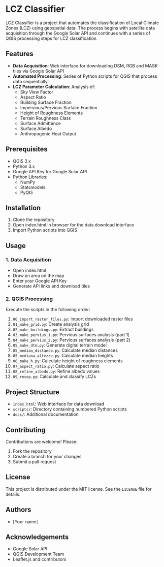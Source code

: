 # LCZ Classifier

LCZ Classifier is a project that automates the classification of Local Climate Zones (LCZ) using geospatial data. The process begins with satellite data acquisition through the Google Solar API and continues with a series of QGIS processing steps for LCZ classification.

## Features

- **Data Acquisition**: Web interface for downloading DSM, RGB and MASK tiles via Google Solar API
- **Automated Processing**: Series of Python scripts for QGIS that process data sequentially
- **LCZ Parameter Calculation**: Analysis of:
  - Sky View Factor
  - Aspect Ratio
  - Building Surface Fraction
  - Impervious/Pervious Surface Fraction
  - Height of Roughness Elements
  - Terrain Roughness Class
  - Surface Admittance
  - Surface Albedo
  - Anthropogenic Heat Output

## Prerequisites

- QGIS 3.x
- Python 3.x
- Google API Key for Google Solar API
- Python Libraries:
  - NumPy
  - Statsmodels
  - PyQt5

## Installation

1. Clone the repository
2. Open index.html in browser for the data download interface
3. Import Python scripts into QGIS

## Usage

### 1. Data Acquisition
- Open index.html
- Draw an area on the map
- Enter your Google API Key
- Generate API links and download tiles

### 2. QGIS Processing
Execute the scripts in the following order:

1. `00_import_raster_files.py`: Import downloaded raster files
2. `01_make_grid.py`: Create analysis grid
3. `02_make_buildings.py`: Extract buildings
4. `03_make_pervius_1.py`: Pervious surfaces analysis (part 1)
5. `04_make_pervius_2.py`: Pervious surfaces analysis (part 2)
6. `05_make_dtm.py`: Generate digital terrain model
7. `05_median_distance.py`: Calculate median distances
8. `05_mediana_altezze.py`: Calculate median heights
9. `06_make_h.py`: Calculate height of roughness elements
10. `07_aspect_ratio.py`: Calculate aspect ratio
11. `08_refine_albedo.py`: Refine albedo values
12. `09_rmsep.py`: Calculate and classify LCZs

## Project Structure

- `index.html`: Web interface for data download
- `scripts/`: Directory containing numbered Python scripts
- `docs/`: Additional documentation

## Contributing

Contributions are welcome! Please:

1. Fork the repository
2. Create a branch for your changes
3. Submit a pull request

## License

This project is distributed under the MIT license. See the `LICENSE` file for details.

## Authors

- [Your name]

## Acknowledgements

- Google Solar API
- QGIS Development Team
- Leaflet.js and contributors
